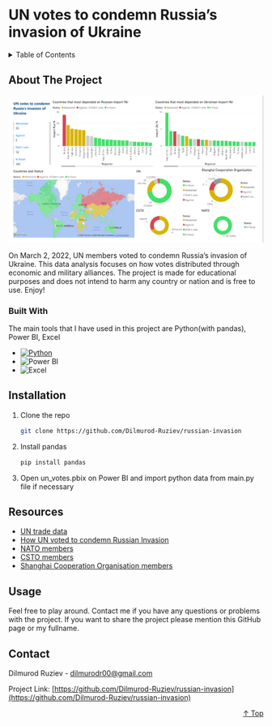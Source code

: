 # UN votes to condemn Russia’s invasion of Ukraine

<div id="top"></div>

<!-- TABLE OF CONTENTS -->
<details>
  <summary>Table of Contents</summary>
  <ol>
    <li>
      <a href="#about-the-project">About The Project</a>
      <ul>
        <li><a href="#built-with">Built With</a></li>
      </ul>
    </li>
    <li><a href="#installation">Installation</a></li>
    <li><a href="#resources">Resources</a></li>
    <li><a href="#usage">Usage</a></li>
    <li><a href="#contact">Contact</a></li>
  </ol>
</details>



<!-- ABOUT THE PROJECT -->
## About The Project

[![Final analysis Screen Shot][product-screenshot]](image_2022-07-06_16-57-32.png)

On March 2, 2022, UN members voted to condemn Russia’s invasion of Ukraine. This data analysis focuses on how votes 
distributed through economic and military alliances. The project is made for educational purposes and does not intend to harm
any country or nation and is free to use. Enjoy!

### Built With

The main tools that I have used in this project are Python(with pandas), Power BI, Excel

* [![Python][Python]][Python-url]
* <img src="https://powerbi.microsoft.com/pictures/shared/social/social-default-image.png" alt="Power BI" style="width: 200px;"/>
* <img src="https://upload.wikimedia.org/wikipedia/commons/thumb/3/34/Microsoft_Office_Excel_%282019%E2%80%93present%29.svg/2203px-Microsoft_Office_Excel_%282019%E2%80%93present%29.svg.png" alt="Excel" style="width: 200px;"/>

## Installation

1. Clone the repo
   ```sh
   git clone https://github.com/Dilmurod-Ruziev/russian-invasion
   ```
2. Install pandas 
   ```sh
   pip install pandas
   ```
3. Open un_votes.pbix on Power BI and import python data from main.py file if necessary

<!-- ACKNOWLEDGMENTS -->
## Resources

* [UN trade data](https://comtrade.un.org/data/)
* [How UN voted to condemn Russian Invasion](https://www.axios.com/2022/03/02/united-nations-ukraine-russia-141)
* [NATO members](https://www.wikiwand.com/en/Member_states_of_NATO)
* [CSTO members](https://www.wikiwand.com/en/Collective_Security_Treaty_Organization)
* [Shanghai Cooperation Organisation members](https://www.wikiwand.com/en/Shanghai_Cooperation_Organisation)

<!-- USAGE EXAMPLES -->
## Usage

Feel free to play around. Contact me if you have any questions or problems with the project.
If you want to share the project please mention this GitHub page or my fullname. 
<!-- CONTACT -->
## Contact

Dilmurod Ruziev - dilmurodr00@gmail.com

Project Link: [https://github.com/Dilmurod-Ruziev/russian-invasion](https://github.com/Dilmurod-Ruziev/russian-invasion)


<p align="right"><a href="#top">↑ Top</a></p>

<!-- MARKDOWN LINKS & IMAGES -->
[product-screenshot]: image_2022-07-06_16-57-32.png
[Python]: https://www.python.org/static/img/python-logo.png
[Python-url]: https://python.org/
